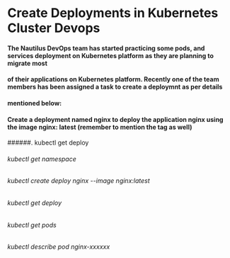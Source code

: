 # Create Deployments in Kubernetes Cluster Devops

####  The Nautilus DevOps team has started practicing some pods, and services deployment on Kubernetes platform as they are planning to migrate most 
#### of their applications on Kubernetes platform. Recently one of the team members has been assigned a task to create a deploymnt as per details 
#### mentioned below:

#### Create a deployment named nginx to deploy the application nginx using the image nginx: latest (remember to mention the tag as well)

######.  kubectl get deploy

###### kubectl get namespace

###### kubectl create deploy nginx --image nginx:latest

###### kubectl get deploy

###### kubectl get pods

###### kubectl describe pod nginx-xxxxxx

